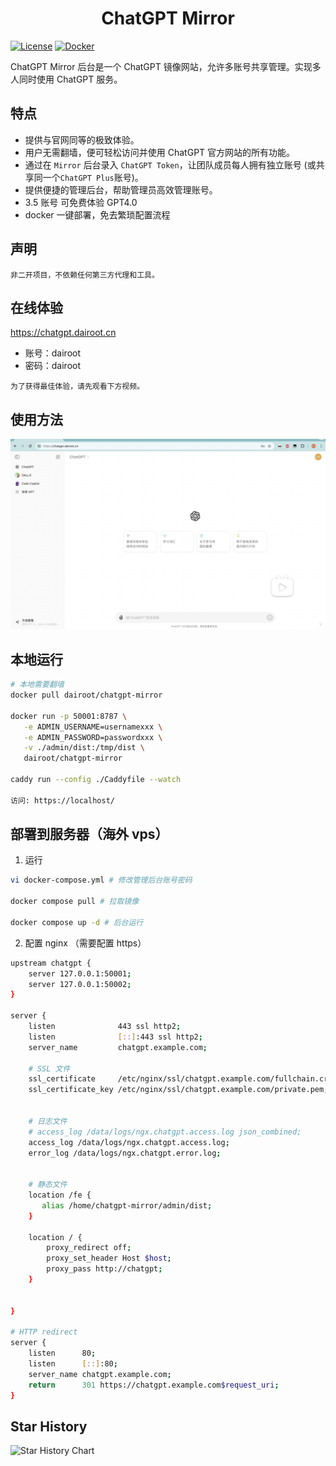 <h1 align="center">ChatGPT Mirror</h1>

[![License](https://img.shields.io/github/license/dairoot/ChatGPT-Mirror)](https://github.com/dairoot/ChatGPT-Mirror/blob/main/LICENSE)
[![Docker](https://img.shields.io/docker/pulls/dairoot/chatgpt-mirror?label=ChatGPT-Mirror)](https://hub.docker.com/r/dairoot/chatgpt-mirror)

ChatGPT Mirror 后台是一个 ChatGPT 镜像网站，允许多账号共享管理。实现多人同时使用 ChatGPT 服务。

## 特点

- 提供与官网同等的极致体验。
- 用户无需翻墙，便可轻松访问并使用 ChatGPT 官方网站的所有功能。
- 通过在 `Mirror` 后台录入 `ChatGPT Token`，让团队成员每人拥有独立账号 (或共享同一个`ChatGPT Plus`账号)。
- 提供便捷的管理后台，帮助管理员高效管理账号。
- 3.5 账号 可免费体验 GPT4.0
- docker 一键部署，免去繁琐配置流程

## 声明

```
非二开项目，不依赖任何第三方代理和工具。
```

## 在线体验

https://chatgpt.dairoot.cn

- 账号：dairoot
- 密码：dairoot

```
为了获得最佳体验，请先观看下方视频。
```

## 使用方法

<!-- [![IMAGE ALT TEXT HERE](https://member.bilibili.com/ed6f9a02-54e5-41a4-bc3f-7ad7b9aeb282)](https://www.bilibili.com/video/BV1fD421M7xP/) -->

<a href="https://www.bilibili.com/video/BV1fD421M7xP/" target="_blank">
  <img src="./docs/cover.jpeg"  alt="使用方法">
</a>

## 本地运行

```bash
# 本地需要翻墙
docker pull dairoot/chatgpt-mirror

docker run -p 50001:8787 \
   -e ADMIN_USERNAME=usernamexxx \
   -e ADMIN_PASSWORD=passwordxxx \
   -v ./admin/dist:/tmp/dist \
   dairoot/chatgpt-mirror

caddy run --config ./Caddyfile --watch

访问: https://localhost/
```

## 部署到服务器（海外 vps）

1. 运行

```bash
vi docker-compose.yml # 修改管理后台账号密码

docker compose pull # 拉取镜像

docker compose up -d # 后台运行
```

2. 配置 nginx （需要配置 https）

```bash
upstream chatgpt {
    server 127.0.0.1:50001;
    server 127.0.0.1:50002;
}

server {
    listen              443 ssl http2;
    listen              [::]:443 ssl http2;
    server_name         chatgpt.example.com;

    # SSL 文件
    ssl_certificate     /etc/nginx/ssl/chatgpt.example.com/fullchain.crt;
    ssl_certificate_key /etc/nginx/ssl/chatgpt.example.com/private.pem;


    # 日志文件
    # access_log /data/logs/ngx.chatgpt.access.log json_combined;
    access_log /data/logs/ngx.chatgpt.access.log;
    error_log /data/logs/ngx.chatgpt.error.log;


    # 静态文件
    location /fe {
       alias /home/chatgpt-mirror/admin/dist;
    }

    location / {
        proxy_redirect off;
        proxy_set_header Host $host;
        proxy_pass http://chatgpt;
    }


}

# HTTP redirect
server {
    listen      80;
    listen      [::]:80;
    server_name chatgpt.example.com;
    return      301 https://chatgpt.example.com$request_uri;
}
```

## Star History

![Star History Chart](https://api.star-history.com/svg?repos=dairoot/ChatGPT-Mirror&type=Timeline)
